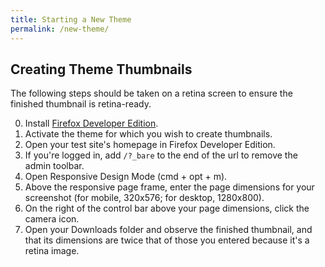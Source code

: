 ```yaml
---
title: Starting a New Theme
permalink: /new-theme/
---
```


## Creating Theme Thumbnails

The following steps should be taken on a retina screen to ensure the finished thumbnail is retina-ready.

0. Install [Firefox Developer Edition](https://www.mozilla.org/en-US/firefox/developer/).
0. Activate the theme for which you wish to create thumbnails.
0. Open your test site's homepage in Firefox Developer Edition.
0. If you're logged in, add `/?_bare` to the end of the url to remove the admin toolbar.
0. Open Responsive Design Mode (cmd + opt + m).
0. Above the responsive page frame, enter the page dimensions for your screenshot (for mobile, 320x576; for desktop, 1280x800).
0. On the right of the control bar above your page dimensions, click the camera icon.
0. Open your Downloads folder and observe the finished thumbnail, and that its dimensions are twice that of 
   those you entered because it's a retina image.
